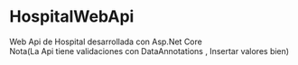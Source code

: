 # HospitalWebApi
Web Api de Hospital desarrollada con Asp.Net Core<br>
Nota(La Api tiene validaciones con DataAnnotations , Insertar valores bien)
